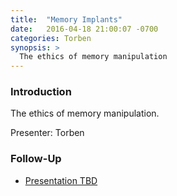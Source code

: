 ```yaml
---
title:  "Memory Implants"
date:   2016-04-18 21:00:07 -0700
categories: Torben
synopsis: >
  The ethics of memory manipulation
---
```


### Introduction

The ethics of memory manipulation.

Presenter: Torben

### Follow-Up

* [Presentation TBD](/assets/present/tbd.pdf) 


